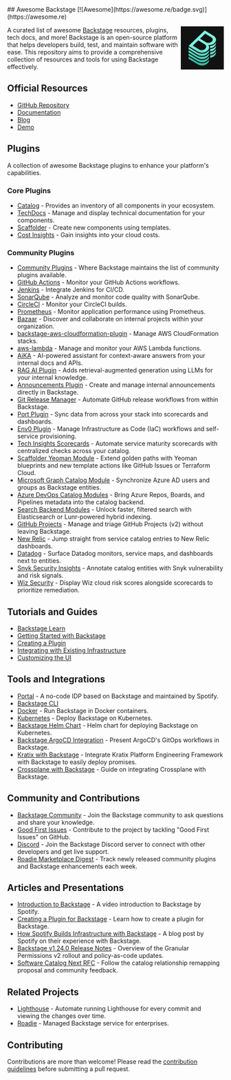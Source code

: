 <div class="github-widget" data-repo="shano/awesome-backstage"></div>
## Awesome Backstage [![Awesome](https://awesome.re/badge.svg)](https://awesome.re)

[<img src="https://raw.githubusercontent.com/shano/awesome-backstage/master/backstage-logo.svg?sanitize=true" align="right" width="100">](https://backstage.io)

A curated list of awesome [Backstage](https://backstage.io/) resources, plugins, tech docs, and more! Backstage is an open-source platform that helps developers build, test, and maintain software with ease. This repository aims to provide a comprehensive collection of resources and tools for using Backstage effectively.



## Official Resources

- [GitHub Repository](https://github.com/backstage/backstage)
- [Documentation](https://backstage.io/docs/)
- [Blog](https://backstage.io/blog/)
- [Demo](https://demo.backstage.io/)

## Plugins

A collection of awesome Backstage plugins to enhance your platform's capabilities.

### Core Plugins

- [Catalog](https://github.com/backstage/backstage/tree/master/plugins/catalog) - Provides an inventory of all components in your ecosystem.
- [TechDocs](https://github.com/backstage/backstage/tree/master/plugins/techdocs) - Manage and display technical documentation for your components.
- [Scaffolder](https://github.com/backstage/backstage/tree/master/plugins/scaffolder) - Create new components using templates.
- [Cost Insights](https://github.com/backstage/community-plugins/tree/main/workspaces/cost-insights/plugins/cost-insights) - Gain insights into your cloud costs.

### Community Plugins

- [Community Plugins](https://github.com/backstage/community-plugins) - Where Backstage maintains the list of community plugins available.
- [GitHub Actions](https://roadie.io/backstage/plugins/github-actions/) - Monitor your GitHub Actions workflows.
- [Jenkins](https://roadie.io/backstage/plugins/jenkins/) - Integrate Jenkins for CI/CD.
- [SonarQube](https://roadie.io/backstage/plugins/sonarqube/) - Analyze and monitor code quality with SonarQube.
- [CircleCI](https://roadie.io/backstage/plugins/circle-ci/) - Monitor your CircleCI builds.
- [Prometheus](https://roadie.io/backstage/plugins/prometheus/) - Monitor application performance using Prometheus.
- [Bazaar](https://github.com/backstage/community-plugins/tree/main/workspaces/bazaar/plugins/bazaar) - Discover and collaborate on internal projects within your organization.
- [backstage-aws-cloudformation-plugin](https://github.com/purple-technology/backstage-aws-cloudformation-plugin) - Manage AWS CloudFormation stacks.
- [aws-lambda](https://roadie.io/backstage/plugins/aws-lambda/) - Manage and monitor your AWS Lambda functions.
- [AiKA](https://backstage.spotify.com/discover/blog/aika-data-plugins-coming-to-portal/) - AI-powered assistant for context-aware answers from your internal docs and APIs.
- [RAG AI Plugin](https://www.opslevel.com/resources/top-10-backstage-plugins-for-2025) - Adds retrieval-augmented generation using LLMs for your internal knowledge.
- [Announcements Plugin](https://www.npmjs.com/package/@backstage-community/plugin-announcements) - Create and manage internal announcements directly in Backstage.
- [Git Release Manager](https://backstage.spotify.com/partners/spotify/plugin/git-release-manager/) - Automate GitHub release workflows from within Backstage.
- [Port Plugin](https://www.port.io/blog/top-5-backstage-plugins) - Sync data from across your stack into scorecards and dashboards.
- [Env0 Plugin](https://www.env0.com/blog/new-backstage-plugin-manage-and-deploy-iac-from-your-internal-developer-portal) - Manage Infrastructure as Code (IaC) workflows and self-service provisioning.
- [Tech Insights Scorecards](https://roadie.io/backstage/plugins/tech-insights/) - Automate service maturity scorecards with centralized checks across your catalog.
- [Scaffolder Yeoman Module](https://www.npmjs.com/package/@backstage/plugin-scaffolder-backend-module-yeoman) - Extend golden paths with Yeoman blueprints and new template actions like GitHub Issues or Terraform Cloud.
- [Microsoft Graph Catalog Module](https://www.npmjs.com/package/@backstage/plugin-catalog-backend-module-msgraph) - Synchronize Azure AD users and groups as Backstage entities.
- [Azure DevOps Catalog Modules](https://www.npmjs.com/package/@backstage/plugin-catalog-backend-module-azure) - Bring Azure Repos, Boards, and Pipelines metadata into the catalog backend.
- [Search Backend Modules](https://www.npmjs.com/package/@backstage/plugin-search-backend-module-elasticsearch) - Unlock faster, filtered search with Elasticsearch or Lunr-powered hybrid indexing.
- [GitHub Projects](https://www.npmjs.com/package/@backstage-community/plugin-github-projects) - Manage and triage GitHub Projects (v2) without leaving Backstage.
- [New Relic](https://www.npmjs.com/package/@backstage-community/plugin-newrelic) - Jump straight from service catalog entries to New Relic dashboards.
- [Datadog](https://www.npmjs.com/package/@backstage-community/plugin-datadog) - Surface Datadog monitors, service maps, and dashboards next to entities.
- [Snyk Security Insights](https://www.npmjs.com/package/@backstage-community/plugin-snyk) - Annotate catalog entities with Snyk vulnerability and risk signals.
- [Wiz Security](https://www.npmjs.com/package/@backstage-community/plugin-wiz) - Display Wiz cloud risk scores alongside scorecards to prioritize remediation.

## Tutorials and Guides

- [Backstage Learn](https://backstage.spotify.com/learn/)
- [Getting Started with Backstage](https://backstage.io/docs/getting-started/)
- [Creating a Plugin](https://backstage.io/docs/plugins/create-a-plugin)
- [Integrating with Existing Infrastructure](https://backstage.io/docs/integrations/)
- [Customizing the UI](https://backstage.io/docs/getting-started/app-custom-theme/)

## Tools and Integrations

- [Portal](https://backstage.spotify.com/docs/portal/) - A no-code IDP based on Backstage and maintained by Spotify.
- [Backstage CLI](https://backstage.io/docs/local-dev/cli-overview)
- [Docker](https://github.com/backstage/backstage/blob/master/contrib/docker/) - Run Backstage in Docker containers.
- [Kubernetes](https://github.com/backstage/backstage/blob/master/contrib/kubernetes/) - Deploy Backstage on Kubernetes.
- [Backstage Helm Chart](https://github.com/backstage/charts) - Helm chart for deploying Backstage on Kubernetes.
- [Backstage ArgoCD Integration](https://roadie.io/backstage/plugins/argo-cd/) - Present ArgoCD's GitOps workflows in Backstage.
- [Kratix with Backstage](https://docs.kratix.io/main/how-kratix-complements/backstage) - Integrate Kratix Platform Engineering Framework with Backstage to easily deploy promises.
- [Crossplane with Backstage](https://www.youtube.com/watch?v=d2L6PWGfhXI) - Guide on integrating Crossplane with Backstage.

## Community and Contributions

- [Backstage Community](https://github.com/backstage/community) - Join the Backstage community to ask questions and share your knowledge.
- [Good First Issues](https://github.com/backstage/backstage/issues?q=is%3Aissue+is%3Aopen+label%3A%22good+first+issue%22) - Contribute to the project by tackling "Good First Issues" on GitHub.
- [Discord](https://discord.com/invite/MUpMjP2) - Join the Backstage Discord server to connect with other developers and get live support.
- [Roadie Marketplace Digest](https://roadie.io/changelog/) - Track newly released community plugins and Backstage enhancements each week.

## Articles and Presentations

- [Introduction to Backstage](https://www.youtube.com/watch?v=1XtJ5FAOjPk) - A video introduction to Backstage by Spotify.
- [Creating a Plugin for Backstage](https://www.youtube.com/watch?v=lLLw3tcBwWw) - Learn how to create a plugin for Backstage.
- [How Spotify Builds Infrastructure with Backstage](https://engineering.atspotify.com/2020/03/17/what-the-heck-is-backstage-anyway/) - A blog post by Spotify on their experience with Backstage.
- [Backstage v1.24.0 Release Notes](https://github.com/backstage/backstage/releases/tag/v1.24.0) - Overview of the Granular Permissions v2 rollout and policy-as-code updates.
- [Software Catalog Next RFC](https://github.com/backstage/backstage/discussions?discussions_q=label%3A%22RFC%22+software+catalog) - Follow the catalog relationship remapping proposal and community feedback.

## Related Projects

- [Lighthouse](https://github.com/GoogleChrome/lighthouse-ci) - Automate running Lighthouse for every commit and viewing the changes over time.
- [Roadie](https://roadie.io/) - Managed Backstage service for enterprises.

## Contributing

Contributions are more than welcome! Please read the [contribution guidelines](https://github.com/shano/awesome-backstage/blob/master/CONTRIBUTING.md) before submitting a pull request.
